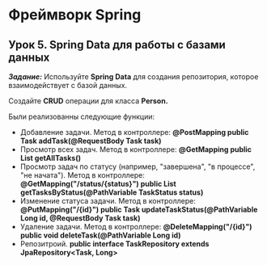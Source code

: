 # Фреймворк Spring 

## Урок 5. Spring Data для работы с базами данных

***Задание:***  Используйте **Spring Data** для создания репозитория, которое взаимодействует с базой данных. 

Создайте **CRUD** операции для класса **Person.**


Были реализованны следующие функции:

- Добавление задачи. Метод в контроллере: **@PostMapping public Task addTask(@RequestBody Task task)**
- Просмотр всех задач. Метод в контроллере: **@GetMapping public List<Task> getAllTasks()**
- Просмотр задач по статусу (например, "завершена", "в процессе", "не начата"). Метод в контроллере:
**@GetMapping("/status/{status}") public List<Task> getTasksByStatus(@PathVariable TaskStatus status)**
- Изменение статуса задачи. Метод в контроллере: **@PutMapping("/{id}")
public Task updateTaskStatus(@PathVariable Long id, @RequestBody Task task)**
- Удаление задачи. Метод в контроллере: **@DeleteMapping("/{id}")
public void deleteTask(@PathVariable Long id)**
- Репозитроий. **public interface TaskRepository extends JpaRepository<Task, Long>**
